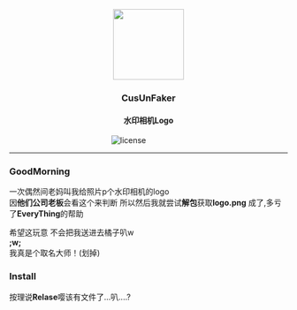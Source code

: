 <div align="center" >
  <img height="128" src="https://cdn.jsdelivr.net/gh/BuDingOwO/BuDingOwO@master/Picture/Overview-IMG.gif" alt="">
</div>
<h3 align="center">CusUnFaker</h3>
<h4 align="center">水印相机Logo</h4>
<div align="center" >
  <a href="https://raw.githubusercontent.com/BuDingOwO/CusUnFaker/master/LICENSE"></a>&emsp;
    <img src="https://img.shields.io/github/license/BuDingOwO/CusUnFaker" alt="license">&emsp;
  <a href="https://www.forcecat.cn/"><img src="https://img.shields.io/badge/Official-官网-blue" alt=""></a>&emsp;
  <a href="https://twitter.com/BuDingOwO/"><img src="https://img.shields.io/badge/Twitter-%E6%8E%A8%E7%89%B9-blue" alt=""></a>&emsp;
  <a href="https://space.bilibili.com/526154182"><img src="https://img.shields.io/badge/Bilibili-B%E7%AB%99-ff69b4" alt=""></a>&emsp;
  <a href="mailto:admin@forcecat.cn"><img src="https://img.shields.io/badge/Email-邮箱-blue" alt=""></a>&emsp;
  <img src="https://visitor-badge.glitch.me/badge?page_id=BuDingOWO" alt="">
</div>

<hr>

### GoodMorning

一次偶然间老妈叫我给照片p个水印相机的logo  
因**他们公司老板**会看这个来判断
所以然后我就尝试**解包**获取**logo.png**
成了,多亏了**EveryThing**的帮助

希望这玩意 不会把我送进去橘子叭w  
**;w;**  
我真是个取名大师！(划掉)

### Install

按理说**Relase**嘤该有文件了...叭....?


